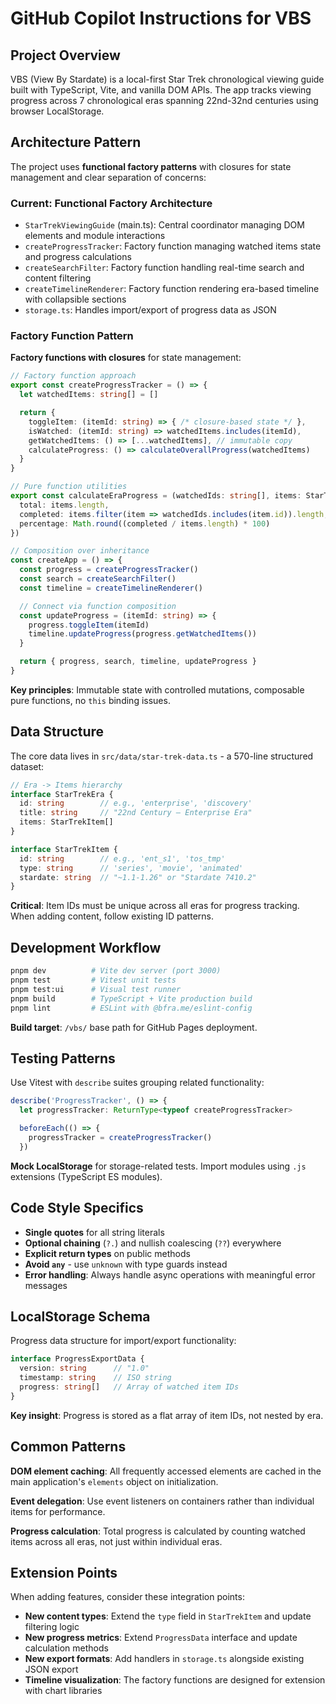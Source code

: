 # GitHub Copilot Instructions for VBS

## Project Overview

VBS (View By Stardate) is a local-first Star Trek chronological viewing guide built with TypeScript, Vite, and vanilla DOM APIs. The app tracks viewing progress across 7 chronological eras spanning 22nd-32nd centuries using browser LocalStorage.

## Architecture Pattern

The project uses **functional factory patterns** with closures for state management and clear separation of concerns:

### Current: Functional Factory Architecture

- `StarTrekViewingGuide` (main.ts): Central coordinator managing DOM elements and module interactions
- `createProgressTracker`: Factory function managing watched items state and progress calculations
- `createSearchFilter`: Factory function handling real-time search and content filtering
- `createTimelineRenderer`: Factory function rendering era-based timeline with collapsible sections
- `storage.ts`: Handles import/export of progress data as JSON

### Factory Function Pattern

**Factory functions with closures** for state management:

```typescript
// Factory function approach
export const createProgressTracker = () => {
  let watchedItems: string[] = []

  return {
    toggleItem: (itemId: string) => { /* closure-based state */ },
    isWatched: (itemId: string) => watchedItems.includes(itemId),
    getWatchedItems: () => [...watchedItems], // immutable copy
    calculateProgress: () => calculateOverallProgress(watchedItems)
  }
}

// Pure function utilities
export const calculateEraProgress = (watchedIds: string[], items: StarTrekItem[]) => ({
  total: items.length,
  completed: items.filter(item => watchedIds.includes(item.id)).length,
  percentage: Math.round((completed / items.length) * 100)
})

// Composition over inheritance
const createApp = () => {
  const progress = createProgressTracker()
  const search = createSearchFilter()
  const timeline = createTimelineRenderer()

  // Connect via function composition
  const updateProgress = (itemId: string) => {
    progress.toggleItem(itemId)
    timeline.updateProgress(progress.getWatchedItems())
  }

  return { progress, search, timeline, updateProgress }
}
```

**Key principles**: Immutable state with controlled mutations, composable pure functions, no `this` binding issues.

## Data Structure

The core data lives in `src/data/star-trek-data.ts` - a 570-line structured dataset:

```typescript
// Era -> Items hierarchy
interface StarTrekEra {
  id: string        // e.g., 'enterprise', 'discovery'
  title: string     // "22nd Century – Enterprise Era"
  items: StarTrekItem[]
}

interface StarTrekItem {
  id: string        // e.g., 'ent_s1', 'tos_tmp'
  type: string      // 'series', 'movie', 'animated'
  stardate: string  // "~1.1-1.26" or "Stardate 7410.2"
}
```

**Critical**: Item IDs must be unique across all eras for progress tracking. When adding content, follow existing ID patterns.

## Development Workflow

```bash
pnpm dev          # Vite dev server (port 3000)
pnpm test         # Vitest unit tests
pnpm test:ui      # Visual test runner
pnpm build        # TypeScript + Vite production build
pnpm lint         # ESLint with @bfra.me/eslint-config
```

**Build target**: `/vbs/` base path for GitHub Pages deployment.

## Testing Patterns

Use Vitest with `describe` suites grouping related functionality:

```typescript
describe('ProgressTracker', () => {
  let progressTracker: ReturnType<typeof createProgressTracker>

  beforeEach(() => {
    progressTracker = createProgressTracker()
  })
```

**Mock LocalStorage** for storage-related tests. Import modules using `.js` extensions (TypeScript ES modules).

## Code Style Specifics

- **Single quotes** for all string literals
- **Optional chaining** (`?.`) and nullish coalescing (`??`) everywhere
- **Explicit return types** on public methods
- **Avoid `any`** - use `unknown` with type guards instead
- **Error handling**: Always handle async operations with meaningful error messages

## LocalStorage Schema

Progress data structure for import/export functionality:

```typescript
interface ProgressExportData {
  version: string      // "1.0"
  timestamp: string    // ISO string
  progress: string[]   // Array of watched item IDs
}
```

**Key insight**: Progress is stored as a flat array of item IDs, not nested by era.

## Common Patterns

**DOM element caching**: All frequently accessed elements are cached in the main application's `elements` object on initialization.

**Event delegation**: Use event listeners on containers rather than individual items for performance.

**Progress calculation**: Total progress is calculated by counting watched items across all eras, not just within individual eras.

## Extension Points

When adding features, consider these integration points:

- **New content types**: Extend the `type` field in `StarTrekItem` and update filtering logic
- **New progress metrics**: Extend `ProgressData` interface and update calculation methods
- **New export formats**: Add handlers in `storage.ts` alongside existing JSON export
- **Timeline visualization**: The factory functions are designed for extension with chart libraries
